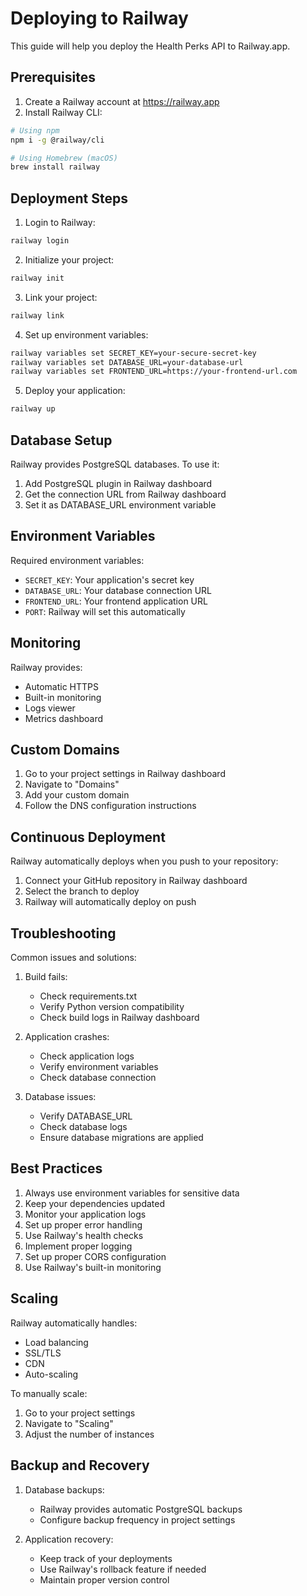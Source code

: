 # Deploying to Railway

This guide will help you deploy the Health Perks API to Railway.app.

## Prerequisites

1. Create a Railway account at https://railway.app
2. Install Railway CLI:
```bash
# Using npm
npm i -g @railway/cli

# Using Homebrew (macOS)
brew install railway
```

## Deployment Steps

1. Login to Railway:
```bash
railway login
```

2. Initialize your project:
```bash
railway init
```

3. Link your project:
```bash
railway link
```

4. Set up environment variables:
```bash
railway variables set SECRET_KEY=your-secure-secret-key
railway variables set DATABASE_URL=your-database-url
railway variables set FRONTEND_URL=https://your-frontend-url.com
```

5. Deploy your application:
```bash
railway up
```

## Database Setup

Railway provides PostgreSQL databases. To use it:

1. Add PostgreSQL plugin in Railway dashboard
2. Get the connection URL from Railway dashboard
3. Set it as DATABASE_URL environment variable

## Environment Variables

Required environment variables:
- `SECRET_KEY`: Your application's secret key
- `DATABASE_URL`: Your database connection URL
- `FRONTEND_URL`: Your frontend application URL
- `PORT`: Railway will set this automatically

## Monitoring

Railway provides:
- Automatic HTTPS
- Built-in monitoring
- Logs viewer
- Metrics dashboard

## Custom Domains

1. Go to your project settings in Railway dashboard
2. Navigate to "Domains"
3. Add your custom domain
4. Follow the DNS configuration instructions

## Continuous Deployment

Railway automatically deploys when you push to your repository:

1. Connect your GitHub repository in Railway dashboard
2. Select the branch to deploy
3. Railway will automatically deploy on push

## Troubleshooting

Common issues and solutions:

1. Build fails:
   - Check requirements.txt
   - Verify Python version compatibility
   - Check build logs in Railway dashboard

2. Application crashes:
   - Check application logs
   - Verify environment variables
   - Check database connection

3. Database issues:
   - Verify DATABASE_URL
   - Check database logs
   - Ensure database migrations are applied

## Best Practices

1. Always use environment variables for sensitive data
2. Keep your dependencies updated
3. Monitor your application logs
4. Set up proper error handling
5. Use Railway's health checks
6. Implement proper logging
7. Set up proper CORS configuration
8. Use Railway's built-in monitoring

## Scaling

Railway automatically handles:
- Load balancing
- SSL/TLS
- CDN
- Auto-scaling

To manually scale:
1. Go to your project settings
2. Navigate to "Scaling"
3. Adjust the number of instances

## Backup and Recovery

1. Database backups:
   - Railway provides automatic PostgreSQL backups
   - Configure backup frequency in project settings

2. Application recovery:
   - Keep track of your deployments
   - Use Railway's rollback feature if needed
   - Maintain proper version control 
